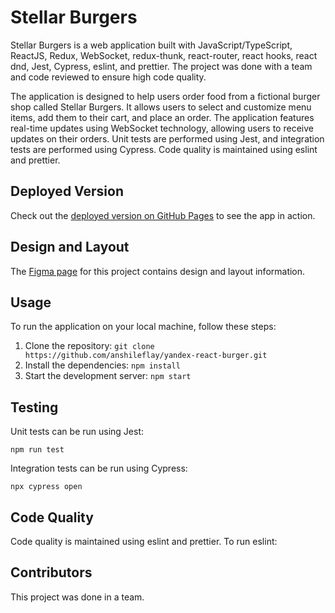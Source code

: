 # Stellar Burgers

Stellar Burgers is a web application built with JavaScript/TypeScript, ReactJS, Redux, WebSocket, redux-thunk, react-router, react hooks, react dnd, Jest, Cypress, eslint, and prettier. The project was done with a team and code reviewed to ensure high code quality.

The application is designed to help users order food from a fictional burger shop called Stellar Burgers. It allows users to select and customize menu items, add them to their cart, and place an order. The application features real-time updates using WebSocket technology, allowing users to receive updates on their orders. Unit tests are performed using Jest, and integration tests are performed using Cypress. Code quality is maintained using eslint and prettier.

## Deployed Version

Check out the [deployed version on GitHub Pages](https://anshileflay.github.io/yandex-react-burger/) to see the app in action.

## Design and Layout

The [Figma page](https://www.figma.com/file/zFGN2O5xktHl9VmoOieq5E/React-_-%D0%9F%D1%80%D0%BE%D0%B5%D0%BA%D1%82%D0%BD%D1%8B%D0%B5-%D0%B7%D0%B0%D0%B4%D0%B0%D1%87%D0%B8_external_link?node-id=0%3A1&t=WHHqdg3RvRg8A08k-0) for this project contains design and layout information.

## Usage

To run the application on your local machine, follow these steps:

1. Clone the repository: `git clone https://github.com/anshileflay/yandex-react-burger.git`
2. Install the dependencies: `npm install`
3. Start the development server: `npm start`

## Testing

Unit tests can be run using Jest:

`npm run test`

Integration tests can be run using Cypress:

`npx cypress open`

## Code Quality

Code quality is maintained using eslint and prettier. To run eslint:

## Contributors

This project was done in a team. 
